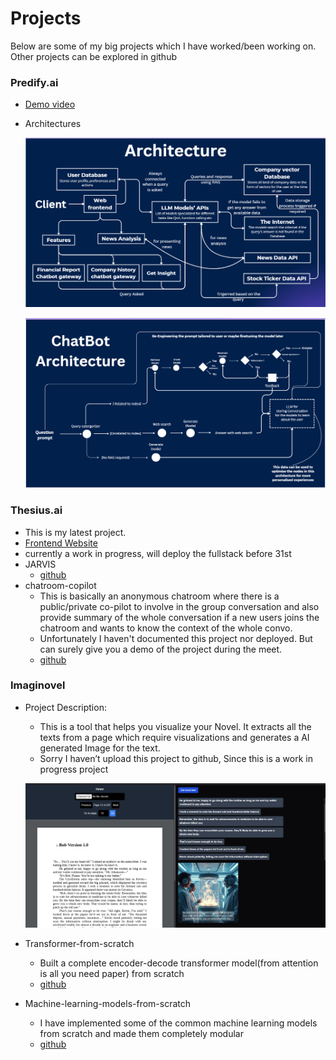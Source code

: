 # Projects

Below are some of my big projects which I have worked/been working on. Other projects can be explored in github

### Predify.ai

- [Demo video](https://youtu.be/MdShMAbSQaA)
- Architectures
    
    ![Screenshot 2024-12-27 103352.png](Screenshot_2024-12-27_103352.png)
    
    ![Screenshot 2024-12-27 100534.png](Screenshot_2024-12-27_100534.png)
    

### Thesius.ai

- This is my latest project.
- [Frontend Website](https://thesius-ai.vercel.app/)
- currently a work in progress, will deploy the fullstack before 31st
- JARVIS
    - [github](https://github.com/SWARAJ-42/JARVIS)
- chatroom-copilot
    - This is basically an anonymous chatroom where there is a public/private co-pilot to involve in the group conversation and also provide summary of the whole conversation if a new users joins the chatroom and wants to know the context of the whole convo.
    - Unfortunately I haven't documented this project nor deployed. But can surely give you a demo of the project during the meet.
    - [github](https://github.com/SWARAJ-42/chatroom-copilot)

### Imaginovel

- Project Description:
    - This is a tool that helps you visualize your Novel. It extracts all the texts from a page which require visualizations and generates a AI generated Image for the text.
    - Sorry I haven’t upload this project to github, Since this is a work in progress project
    
    ![Screenshot 2024-12-27 105659.png](Screenshot_2024-12-27_105659.png)
    
- Transformer-from-scratch
    - Built a complete encoder-decode transformer model(from attention is all you need paper) from scratch
    - [github](https://github.com/SWARAJ-42/transformer-from-scratch)
- Machine-learning-models-from-scratch
    - I have implemented some of the common machine learning models from scratch and made them completely modular
    - [github](https://github.com/SWARAJ-42/Machine-Learning-Models)